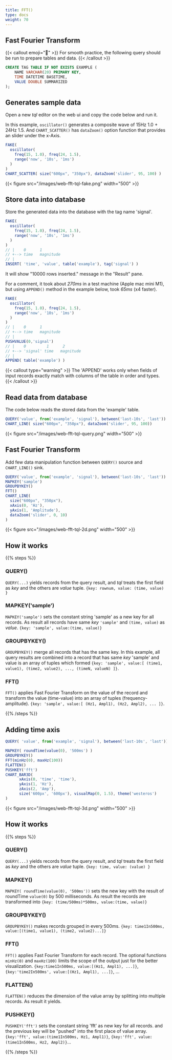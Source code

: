```yaml
---
title: FFT()
type: docs
weight: 70
---
```


## Fast Fourier Transform

{{< callout emoji="📌" >}}
For smooth practice, the following query should be run to prepare tables and data.
{{< /callout >}}

```sql
CREATE TAG TABLE IF NOT EXISTS EXAMPLE (
    NAME VARCHAR(20) PRIMARY KEY,
    TIME DATETIME BASETIME,
    VALUE DOUBLE SUMMARIZED
);
```

## Generates sample data

Open a new *tql* editor on the web ui and copy the code below and run it.

In this example, `oscillator()` generates a composite wave of 15Hz 1.0 + 24Hz 1.5.
And `CHART_SCATTER()` has `dataZoom()` option function that provides an slider under the x-Axis.

```js {linenos=table,hl_lines=["2-5"],linenostart=1}
FAKE( 
  oscillator(
    freq(15, 1.0), freq(24, 1.5),
    range('now', '10s', '1ms')
  )
)
CHART_SCATTER( size("600px", "350px"), dataZoom('slider', 95, 100) )
```

{{< figure src="/images/web-fft-tql-fake.png" width="500" >}}

## Store data into database

Store the generated data into the database with the tag name 'signal'.

```js {linenos=table,hl_lines=["10"],linenostart=1}
FAKE(
  oscillator(
    freq(15, 1.0), freq(24, 1.5),
    range('now', '10s', '1ms')
  )
)
// |    0      1
// +--> time   magnitude
// |
INSERT( 'time', 'value', table('example'), tag('signal') )
```

It will show "10000 rows inserted." message in the "Result" pane.

For a comment, it took about *270ms* in a test machine (Apple mac mini M1), but using `APPEND()` method in the example below, took *65ms* (x4 faster).

```js {linenos=table,hl_lines=["14"],linenostart=1}
FAKE(
  oscillator(
    freq(15, 1.0), freq(24, 1.5),
    range('now', '10s', '1ms')
  )
)
// |    0      1
// +--> time   magnitude
// |
PUSHVALUE(0,'signal')
// |    0         1      2
// +--> 'signal' time   magnitude
// |
APPEND( table('example') )
```

{{< callout type="warning" >}}
The 'APPEND' works only when fields of input records exactly match with columns of the table in order and types.
{{< /callout >}}

## Read data from database

The code below reads the stored data from the 'example' table.

```js
QUERY('value', from('example', 'signal'), between('last-10s', 'last'))
CHART_LINE( size("600px", "350px"), dataZoom('slider', 95, 100))
```

{{< figure src="/images/web-fft-tql-query.png" width="500" >}}

## Fast Fourier Transform

Add few data manipulation function between `QUERY()` source and `CHART_LINE()` sink.

```js {linenos=table,hl_lines=["2-4"],linenostart=1}
QUERY('value', from('example', 'signal'), between('last-10s', 'last'))
MAPKEY('sample')
GROUPBYKEY()
FFT()
CHART_LINE(
  size("600px", "350px"), 
  xAxis(0, 'Hz'),
  yAxis(1, 'Amplitude'),
  dataZoom('slider', 0, 10) 
)
```

{{< figure src="/images/web-fft-tql-2d.png" width="500" >}}

## How it works

{{% steps %}}

### QUERY()
`QUERY(...)` yields records from the query result, and *tql* treats the first field as *key* and the others are *value* tuple. `{key: rownum, value: (time, value) }`

### MAPKEY('sample')
`MAPKEY('sample')` sets the constant string 'sample' as a new key for all records.
As result all records have same *key* `'sample'` and `(time, value)` as *value*. `{key: 'sample', value:(time, value)}`

### GROUPBYKEY()
`GROUPBYKEY()` merge all records that has the same key. In this example, all query results are combined into a record that has same *key* 'sample' and value is an array of tuples which formed `{key: 'sample', value:[ (time1, value1), (time2, value2), ..., (timeN, valueN) ]}`.

### FFT()
`FFT()` applies Fast Fourier Transform on the value of the record and transform the value (time-value) into an array of tuples (frequency-amplitude). `{key: 'sample', value:[ (Hz1, Ampl1), (Hz2, Ampl2), ... ]}`.

{{% /steps %}}

## Adding time axis

```js {linenos=table,hl_lines=["3-7"],linenostart=1}
QUERY( 'value', from('example', 'signal'), between('last-10s', 'last'))

MAPKEY( roundTime(value(0), '500ms') )
GROUPBYKEY()
FFT(minHz(0), maxHz(100))
FLATTEN()
PUSHKEY('fft')
CHART_BAR3D(
      xAxis(0, 'time', 'time'),
      yAxis(1, 'Hz'),
      zAxis(2, 'Amp'),
      size('600px', '600px'), visualMap(0, 1.5), theme('westeros')
)
```

{{< figure src="/images/web-fft-tql-3d.png" width="500" >}}

## How it works

{{% steps %}}

### QUERY()
`QUERY(...)` yields records from the query result, and *tql* treats the first field as *key* and the others are *value* tuple. `{key: time, value: (value) }`

### MAPKEY()
`MAPKEY( roundTime(value(0), '500ms'))` sets the new key with the result of roundTime `value(0)` by 500 milliseconds. 
As result the records are transformed into `{key: (time/500ms)*500ms, value:(time, value)}`

### GROUPBYKEY()
`GROUPBYKEY()` makes records grouped in every 500ms. `{key: time1In500ms, value:[(time1, value1), (time2, value2)...]}`

### FFT()
`FFT()` applies Fast Fourier Transform for each record. The optional functions `minHz(0)` and `maxHz(100)` limits the scope of the output just for the better visualization. `{key:time1In500ms, value:[(Hz1, Ampl1), ...]}`, `{key:'time2In500ms', value:[(Hz1, Ampl1), ...]}`, ...

### FLATTEN()
`FLATTEN()` reduces the dimension of the value array by splitting into multiple records. As result it yields.

### PUSHKEY()
`PUSHKEY('fft')` sets the constant string 'fft' as new key for all records. and the previous key will be "pushed" into the first place of value array. `{key:'fft', value:(time1In500ms, Hz1, Ampl1)}`, `{key:'fft', value:(time1In500ms, Hz2, Ampl2)}`...

{{% /steps %}}


